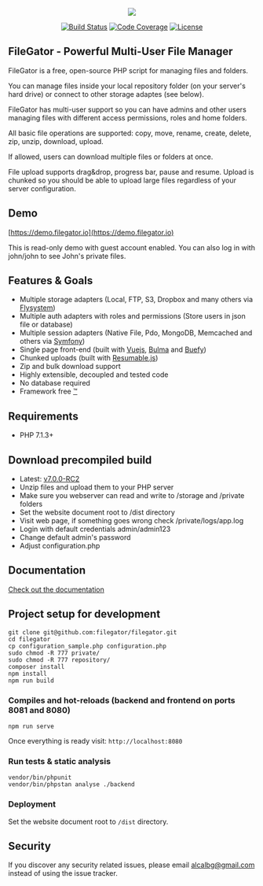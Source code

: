 <p align="center">
<img src="https://raw.githubusercontent.com/filegator/filegator/master/dist/img/logo.gif">
</p>

<p align="center">
<a href="https://travis-ci.org/filegator/filegator"><img src="https://travis-ci.org/filegator/filegator.svg?branch=master" alt="Build Status"></a>
<a href="https://codecov.io/gh/filegator/filegator"><img src="https://codecov.io/gh/filegator/filegator/branch/master/graph/badge.svg" alt="Code Coverage"></a>
<a href="https://opensource.org/licenses/MIT"><img src="https://img.shields.io/badge/License-MIT-green.svg" alt="License"></a>
  </p>


## FileGator - Powerful Multi-User File Manager

FileGator is a free, open-source PHP script for managing files and folders.

You can manage files inside your local repository folder (on your server's hard drive) or connect to other storage adaptes (see below).

FileGator has multi-user support so you can have admins and other users managing files with different access permissions, roles and home folders.

All basic file operations are supported: copy, move, rename, create, delete, zip, unzip, download, upload.

If allowed, users can download multiple files or folders at once.

File upload supports drag&drop, progress bar, pause and resume. Upload is chunked so you should be able to upload large files regardless of your server configuration.


## Demo
[https://demo.filegator.io](https://demo.filegator.io)

This is read-only demo with guest account enabled.
You can also log in with john/john to see John's private files.


## Features & Goals
- Multiple storage adapters (Local, FTP, S3, Dropbox and many others via [Flysystem](https://github.com/thephpleague/flysystem))
- Multiple auth adapters with roles and permissions (Store users in json file or database)
- Multiple session adapters (Native File, Pdo, MongoDB, Memcached and others via [Symfony](https://github.com/symfony/symfony/tree/master/src/Symfony/Component/HttpFoundation/Session/Storage/Handler))
- Single page front-end (built with [Vuejs](https://github.com/vuejs/vue), [Bulma](https://github.com/jgthms/bulma) and [Buefy](https://github.com/buefy/buefy))
- Chunked uploads (built with [Resumable.js](https://github.com/23/resumable.js))
- Zip and bulk download support
- Highly extensible, decoupled and tested code
- No database required
- Framework free [™](https://www.youtube.com/watch?v=L5jI9I03q8E)


## Requirements
- PHP 7.1.3+


## Download precompiled build
- Latest: [v7.0.0-RC2](https://github.com/filegator/static/raw/master/builds/filegator_v7.0.0-RC2.zip)
- Unzip files and upload them to your PHP server
- Make sure you webserver can read and write to /storage and /private folders
- Set the website document root to /dist directory
- Visit web page, if something goes wrong check /private/logs/app.log
- Login with default credentials admin/admin123
- Change default admin's password
- Adjust configuration.php

## Documentation
[Check out the documentation](https://docs.filegator.io/)

## Project setup for development
```
git clone git@github.com:filegator/filegator.git
cd filegator
cp configuration_sample.php configuration.php
sudo chmod -R 777 private/
sudo chmod -R 777 repository/
composer install
npm install
npm run build
```

### Compiles and hot-reloads (backend and frontend on ports 8081 and 8080)
```
npm run serve
```
Once everything is ready visit: ```http://localhost:8080```


### Run tests & static analysis
```
vendor/bin/phpunit
vendor/bin/phpstan analyse ./backend
```

### Deployment
Set the website document root to ```/dist``` directory.

## Security
If you discover any security related issues, please email alcalbg@gmail.com instead of using the issue tracker.

